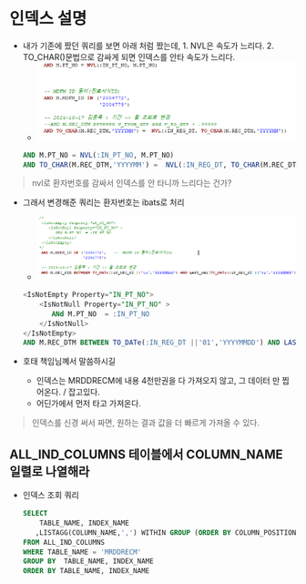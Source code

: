 



# 인덱스 설명
- 내가 기존에 짰던 쿼리를 보면 아래 처럼 짰는데, 1. NVL은 속도가 느리다. 2. TO_CHAR()문법으로 감싸게 되면 인덱스를 안타 속도가 느리다. 
    - ![alt text](image.png)
    ```sql
    AND M.PT_NO = NVL(:IN_PT_NO, M.PT_NO)
    AND TO_CHAR(M.REC_DTM,'YYYYMM') =  NVL(:IN_REG_DT, TO_CHAR(M.REC_DTM,'YYYYMM'))
    ```
> nvl로 환자번호를 감싸서 인덱스를 안 타니까 느리다는 건가?

- 그래서 변경해준 쿼리는 환자번호는 ibats로 처리
    - ![alt text](image-1.png)
    ```SQL
    <IsNotEmpty Property="IN_PT_NO">
        <IsNotNull Property="IN_PT_NO" >
           ANd M.PT_NO  = :IN_PT_NO
        </IsNotNull>
    </IsNotEmpty>
    AND M.REC_DTM BETWEEN TO_DATe(:IN_REG_DT ||'01','YYYYMMDD') AND LAST_DAY(TO_DATe(:IN_REG_DT ||'01','YYYYMMDD'))
    ```


- 호태 책임님꼐서 말씀하시길
    - 인덱스는 MRDDRECM에 내용 4천만권을 다 가져오지 않고, 그 데이터 만 찝어온다. / 잡고있다.
    - 어딘가에서 먼저 타고 가져온다.
> 인덱스를 신경 써서 짜면, 원하는 결과 값을 더 빠르게 가져올 수 있다.



## ALL_IND_COLUMNS 테이블에서 COLUMN_NAME 일렬로 나열해라
- 인덱스 조회 쿼리
    ```sql
    SELECT
        TABLE_NAME, INDEX_NAME
       ,LISTAGG(COLUMN_NAME,',') WITHIN GROUP (ORDER BY COLUMN_POSITION) AS COLUMN_NAME
    FROM ALL_IND_COLUMNS 
    WHERE TABLE_NAME = 'MRDDRECM'
    GROUP BY  TABLE_NAME, INDEX_NAME
    ORDER BY TABLE_NAME, INDEX_NAME
    ```


